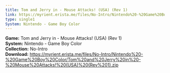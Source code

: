```yaml
---
title: Tom and Jerry in - Mouse Attacks! (USA) (Rev 1)
link: https://myrient.erista.me/files/No-Intro/Nintendo%20-%20Game%20Boy%20Color/Tom%20and%20Jerry%20in%20-%20Mouse%20Attacks!%20(USA)%20(Rev%201).zip
type: single1
System: Nintendo - Game Boy Color
---
```

<b>Game:</b> Tom and Jerry in - Mouse Attacks! (USA) (Rev 1)<br>
<b>System:</b> Nintendo - Game Boy Color<br>
<b>Collection:</b> No-Intro<br>
<b>Download:</b> https://myrient.erista.me/files/No-Intro/Nintendo%20-%20Game%20Boy%20Color/Tom%20and%20Jerry%20in%20-%20Mouse%20Attacks!%20(USA)%20(Rev%201).zip